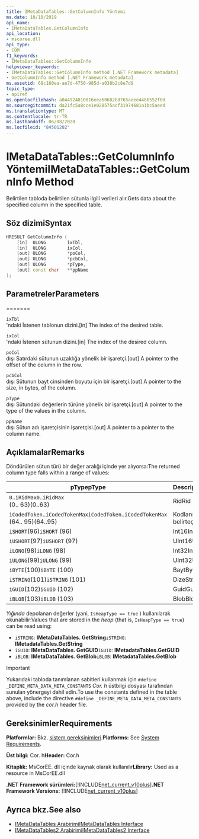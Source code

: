 ```yaml
---
title: IMetaDataTables::GetColumnInfo Yöntemi
ms.date: 10/10/2019
api_name:
- IMetaDataTables.GetColumnInfo
api_location:
- mscoree.dll
api_type:
- COM
f1_keywords:
- IMetaDataTables::GetColumnInfo
helpviewer_keywords:
- IMetaDataTables::GetColumnInfo method [.NET Framework metadata]
- GetColumnInfo method [.NET Framework metadata]
ms.assetid: 68c160ea-ae7d-4750-985d-a038b2c8e7d9
topic_type:
- apiref
ms.openlocfilehash: a044924810016eea60682b8765aeee448b552f0d
ms.sourcegitcommit: da21fc5a8cce1e028575acf31974681a1bc5aeed
ms.translationtype: MT
ms.contentlocale: tr-TR
ms.lasthandoff: 06/08/2020
ms.locfileid: "84501202"
---
```

# <a name="imetadatatablesgetcolumninfo-method"></a><span data-ttu-id="8b694-102">IMetaDataTables::GetColumnInfo Yöntemi</span><span class="sxs-lookup"><span data-stu-id="8b694-102">IMetaDataTables::GetColumnInfo Method</span></span>
<span data-ttu-id="8b694-103">Belirtilen tabloda belirtilen sütunla ilgili verileri alır.</span><span class="sxs-lookup"><span data-stu-id="8b694-103">Gets data about the specified column in the specified table.</span></span>  
  
## <a name="syntax"></a><span data-ttu-id="8b694-104">Söz dizimi</span><span class="sxs-lookup"><span data-stu-id="8b694-104">Syntax</span></span>  
  
```cpp  
HRESULT GetColumnInfo (
    [in]  ULONG        ixTbl,  
    [in]  ULONG        ixCol,  
    [out] ULONG        *poCol,  
    [out] ULONG        *pcbCol,  
    [out] ULONG        *pType,  
    [out] const char   **ppName  
);  
```  
  
## <a name="parameters"></a><span data-ttu-id="8b694-105">Parametreler</span><span class="sxs-lookup"><span data-stu-id="8b694-105">Parameters</span></span>
=======

 `ixTbl`  
 <span data-ttu-id="8b694-106">'ndaki İstenen tablonun dizini.</span><span class="sxs-lookup"><span data-stu-id="8b694-106">[in] The index of the desired table.</span></span>  
  
 `ixCol`  
 <span data-ttu-id="8b694-107">'ndaki İstenen sütunun dizini.</span><span class="sxs-lookup"><span data-stu-id="8b694-107">[in] The index of the desired column.</span></span>  
  
 `poCol`  
 <span data-ttu-id="8b694-108">dışı Satırdaki sütunun uzaklığa yönelik bir işaretçi.</span><span class="sxs-lookup"><span data-stu-id="8b694-108">[out] A pointer to the offset of the column in the row.</span></span>  
  
 `pcbCol`  
 <span data-ttu-id="8b694-109">dışı Sütunun bayt cinsinden boyutu için bir işaretçi.</span><span class="sxs-lookup"><span data-stu-id="8b694-109">[out] A pointer to the size, in bytes, of the column.</span></span>  
  
 `pType`  
 <span data-ttu-id="8b694-110">dışı Sütundaki değerlerin türüne yönelik bir işaretçi.</span><span class="sxs-lookup"><span data-stu-id="8b694-110">[out] A pointer to the type of the values in the column.</span></span>  
  
 `ppName`  
 <span data-ttu-id="8b694-111">dışı Sütun adı işaretçisinin işaretçisi.</span><span class="sxs-lookup"><span data-stu-id="8b694-111">[out] A pointer to a pointer to the column name.</span></span>  

## <a name="remarks"></a><span data-ttu-id="8b694-112">Açıklamalar</span><span class="sxs-lookup"><span data-stu-id="8b694-112">Remarks</span></span>

<span data-ttu-id="8b694-113">Döndürülen sütun türü bir değer aralığı içinde yer alıyorsa:</span><span class="sxs-lookup"><span data-stu-id="8b694-113">The returned column type falls within a range of values:</span></span>

| <span data-ttu-id="8b694-114">pType</span><span class="sxs-lookup"><span data-stu-id="8b694-114">pType</span></span>                    | <span data-ttu-id="8b694-115">Description</span><span class="sxs-lookup"><span data-stu-id="8b694-115">Description</span></span>   | <span data-ttu-id="8b694-116">Yardımcı işlevi</span><span class="sxs-lookup"><span data-stu-id="8b694-116">Helper function</span></span>                   |
|--------------------------|---------------|-----------------------------------|
| <span data-ttu-id="8b694-117">`0`..`iRidMax`</span><span class="sxs-lookup"><span data-stu-id="8b694-117">`0`..`iRidMax`</span></span><br><span data-ttu-id="8b694-118">(0.. 63)</span><span class="sxs-lookup"><span data-stu-id="8b694-118">(0..63)</span></span>   | <span data-ttu-id="8b694-119">Rid</span><span class="sxs-lookup"><span data-stu-id="8b694-119">Rid</span></span>           | <span data-ttu-id="8b694-120">**Isrbıtype türü**</span><span class="sxs-lookup"><span data-stu-id="8b694-120">**IsRidType**</span></span><br><span data-ttu-id="8b694-121">**IsRidOrToken**</span><span class="sxs-lookup"><span data-stu-id="8b694-121">**IsRidOrToken**</span></span> |
| <span data-ttu-id="8b694-122">`iCodedToken`..`iCodedTokenMax`</span><span class="sxs-lookup"><span data-stu-id="8b694-122">`iCodedToken`..`iCodedTokenMax`</span></span><br><span data-ttu-id="8b694-123">(64.. 95)</span><span class="sxs-lookup"><span data-stu-id="8b694-123">(64..95)</span></span> | <span data-ttu-id="8b694-124">Kodlanmış belirteç</span><span class="sxs-lookup"><span data-stu-id="8b694-124">Coded token</span></span> | <span data-ttu-id="8b694-125">**IsCodedTokenType**</span><span class="sxs-lookup"><span data-stu-id="8b694-125">**IsCodedTokenType**</span></span> <br><span data-ttu-id="8b694-126">**IsRidOrToken**</span><span class="sxs-lookup"><span data-stu-id="8b694-126">**IsRidOrToken**</span></span> |
| <span data-ttu-id="8b694-127">`iSHORT`(96)</span><span class="sxs-lookup"><span data-stu-id="8b694-127">`iSHORT` (96)</span></span>            | <span data-ttu-id="8b694-128">Int16</span><span class="sxs-lookup"><span data-stu-id="8b694-128">Int16</span></span>         | <span data-ttu-id="8b694-129">**IsFixedType**</span><span class="sxs-lookup"><span data-stu-id="8b694-129">**IsFixedType**</span></span>                   |
| <span data-ttu-id="8b694-130">`iUSHORT`(97)</span><span class="sxs-lookup"><span data-stu-id="8b694-130">`iUSHORT` (97)</span></span>           | <span data-ttu-id="8b694-131">UInt16</span><span class="sxs-lookup"><span data-stu-id="8b694-131">UInt16</span></span>        | <span data-ttu-id="8b694-132">**IsFixedType**</span><span class="sxs-lookup"><span data-stu-id="8b694-132">**IsFixedType**</span></span>                   |
| <span data-ttu-id="8b694-133">`iLONG`(98)</span><span class="sxs-lookup"><span data-stu-id="8b694-133">`iLONG` (98)</span></span>             | <span data-ttu-id="8b694-134">Int32</span><span class="sxs-lookup"><span data-stu-id="8b694-134">Int32</span></span>         | <span data-ttu-id="8b694-135">**IsFixedType**</span><span class="sxs-lookup"><span data-stu-id="8b694-135">**IsFixedType**</span></span>                   |
| <span data-ttu-id="8b694-136">`iULONG`(99)</span><span class="sxs-lookup"><span data-stu-id="8b694-136">`iULONG` (99)</span></span>            | <span data-ttu-id="8b694-137">UInt32</span><span class="sxs-lookup"><span data-stu-id="8b694-137">UInt32</span></span>        | <span data-ttu-id="8b694-138">**IsFixedType**</span><span class="sxs-lookup"><span data-stu-id="8b694-138">**IsFixedType**</span></span>                   |
| <span data-ttu-id="8b694-139">`iBYTE`(100)</span><span class="sxs-lookup"><span data-stu-id="8b694-139">`iBYTE` (100)</span></span>            | <span data-ttu-id="8b694-140">Bayt</span><span class="sxs-lookup"><span data-stu-id="8b694-140">Byte</span></span>          | <span data-ttu-id="8b694-141">**IsFixedType**</span><span class="sxs-lookup"><span data-stu-id="8b694-141">**IsFixedType**</span></span>                   |
| <span data-ttu-id="8b694-142">`iSTRING`(101)</span><span class="sxs-lookup"><span data-stu-id="8b694-142">`iSTRING` (101)</span></span>          | <span data-ttu-id="8b694-143">Dize</span><span class="sxs-lookup"><span data-stu-id="8b694-143">String</span></span>        | <span data-ttu-id="8b694-144">**IsHeapType**</span><span class="sxs-lookup"><span data-stu-id="8b694-144">**IsHeapType**</span></span>                    |
| <span data-ttu-id="8b694-145">`iGUID`(102)</span><span class="sxs-lookup"><span data-stu-id="8b694-145">`iGUID` (102)</span></span>            | <span data-ttu-id="8b694-146">Guid</span><span class="sxs-lookup"><span data-stu-id="8b694-146">Guid</span></span>          | <span data-ttu-id="8b694-147">**IsHeapType**</span><span class="sxs-lookup"><span data-stu-id="8b694-147">**IsHeapType**</span></span>                    |
| <span data-ttu-id="8b694-148">`iBLOB`(103)</span><span class="sxs-lookup"><span data-stu-id="8b694-148">`iBLOB` (103)</span></span>            | <span data-ttu-id="8b694-149">Blob</span><span class="sxs-lookup"><span data-stu-id="8b694-149">Blob</span></span>          | <span data-ttu-id="8b694-150">**IsHeapType**</span><span class="sxs-lookup"><span data-stu-id="8b694-150">**IsHeapType**</span></span>                    |

<span data-ttu-id="8b694-151">*Yığında* depolanan değerler (yani, `IsHeapType == true` ) kullanılarak okunabilir:</span><span class="sxs-lookup"><span data-stu-id="8b694-151">Values that are stored in the *heap* (that is, `IsHeapType == true`) can be read using:</span></span>

- <span data-ttu-id="8b694-152">`iSTRING`: **IMetaDataTables. GetString**</span><span class="sxs-lookup"><span data-stu-id="8b694-152">`iSTRING`: **IMetadataTables.GetString**</span></span>
- <span data-ttu-id="8b694-153">`iGUID`: **IMetaDataTables. GetGUID**</span><span class="sxs-lookup"><span data-stu-id="8b694-153">`iGUID`: **IMetadataTables.GetGUID**</span></span>
- <span data-ttu-id="8b694-154">`iBLOB`: **IMetaDataTables. GetBlob**</span><span class="sxs-lookup"><span data-stu-id="8b694-154">`iBLOB`: **IMetadataTables.GetBlob**</span></span>

> [!IMPORTANT]
> <span data-ttu-id="8b694-155">Yukarıdaki tabloda tanımlanan sabitleri kullanmak için `#define _DEFINE_META_DATA_META_CONSTANTS` *Cor. h* üstbilgi dosyası tarafından sunulan yönergeyi dahil edin.</span><span class="sxs-lookup"><span data-stu-id="8b694-155">To use the constants defined in the table above, include the directive `#define _DEFINE_META_DATA_META_CONSTANTS` provided by the *cor.h* header file.</span></span>

## <a name="requirements"></a><span data-ttu-id="8b694-156">Gereksinimler</span><span class="sxs-lookup"><span data-stu-id="8b694-156">Requirements</span></span>  
 <span data-ttu-id="8b694-157">**Platformlar:** Bkz. [sistem gereksinimleri](../../get-started/system-requirements.md).</span><span class="sxs-lookup"><span data-stu-id="8b694-157">**Platforms:** See [System Requirements](../../get-started/system-requirements.md).</span></span>  
  
 <span data-ttu-id="8b694-158">**Üst bilgi:** Cor. h</span><span class="sxs-lookup"><span data-stu-id="8b694-158">**Header:** Cor.h</span></span>  
  
 <span data-ttu-id="8b694-159">**Kitaplık:** MsCorEE. dll içinde kaynak olarak kullanılır</span><span class="sxs-lookup"><span data-stu-id="8b694-159">**Library:** Used as a resource in MsCorEE.dll</span></span>  
  
 <span data-ttu-id="8b694-160">**.NET Framework sürümleri:**[!INCLUDE[net_current_v10plus](../../../../includes/net-current-v10plus-md.md)]</span><span class="sxs-lookup"><span data-stu-id="8b694-160">**.NET Framework Versions:** [!INCLUDE[net_current_v10plus](../../../../includes/net-current-v10plus-md.md)]</span></span>  
  
## <a name="see-also"></a><span data-ttu-id="8b694-161">Ayrıca bkz.</span><span class="sxs-lookup"><span data-stu-id="8b694-161">See also</span></span>

- [<span data-ttu-id="8b694-162">IMetaDataTables Arabirimi</span><span class="sxs-lookup"><span data-stu-id="8b694-162">IMetaDataTables Interface</span></span>](imetadatatables-interface.md)
- [<span data-ttu-id="8b694-163">IMetaDataTables2 Arabirimi</span><span class="sxs-lookup"><span data-stu-id="8b694-163">IMetaDataTables2 Interface</span></span>](imetadatatables2-interface.md)
